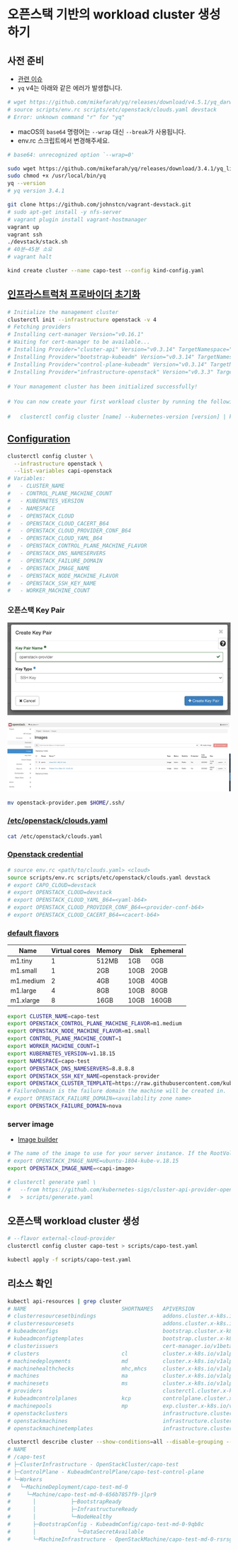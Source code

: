 # 오픈스택 기반의 workload cluster 생성하기

## 사전 준비

- [관련 이슈](https://github.com/kubernetes-sigs/cluster-api-provider-openstack/issues/717)
- `yq` v4는 아래와 같은 에러가 발생합니다.

```bash
# wget https://github.com/mikefarah/yq/releases/download/v4.5.1/yq_darwin_amd64 -O /usr/local/bin/yq
# source scripts/env.rc scripts/etc/openstack/clouds.yaml devstack
# Error: unknown command "r" for "yq"
```

- macOS의 `base64` 명령어는 `--wrap` 대신 `--break`가 사용됩니다.
- env.rc 스크립트에서 변경해주세요.

```bash
# base64: unrecognized option `--wrap=0'
```

```bash
sudo wget https://github.com/mikefarah/yq/releases/download/3.4.1/yq_linux_amd64 -O /usr/local/bin/yq
sudo chmod +x /usr/local/bin/yq
yq --version
# yq version 3.4.1
```

```bash
git clone https://github.com/johnstcn/vagrant-devstack.git
# sudo apt-get install -y nfs-server
# vagrant plugin install vagrant-hostmanager
vagrant up
vagrant ssh
./devstack/stack.sh
# 40분~45분 소요
# vagrant halt
```

```bash
kind create cluster --name capo-test --config kind-config.yaml
```

## [인프라스트럭처 프로바이더 초기화](https://cluster-api.sigs.k8s.io/user/quick-start.html#initialization-for-common-providers)

```bash
# Initialize the management cluster
clusterctl init --infrastructure openstack -v 4
# Fetching providers
# Installing cert-manager Version="v0.16.1"
# Waiting for cert-manager to be available...
# Installing Provider="cluster-api" Version="v0.3.14" TargetNamespace="capi-system"
# Installing Provider="bootstrap-kubeadm" Version="v0.3.14" TargetNamespace="capi-kubeadm-bootstrap-system"
# Installing Provider="control-plane-kubeadm" Version="v0.3.14" TargetNamespace="capi-kubeadm-control-plane-system"
# Installing Provider="infrastructure-openstack" Version="v0.3.3" TargetNamespace="capo-system"

# Your management cluster has been initialized successfully!

# You can now create your first workload cluster by running the following:

#   clusterctl config cluster [name] --kubernetes-version [version] | kubectl apply -f -
```

## [Configuration](https://github.com/kubernetes-sigs/cluster-api-provider-openstack/blob/master/docs/configuration.md)

```bash
clusterctl config cluster \
  --infrastructure openstack \
  --list-variables capi-openstack
# Variables:
#   - CLUSTER_NAME
#   - CONTROL_PLANE_MACHINE_COUNT
#   - KUBERNETES_VERSION
#   - NAMESPACE
#   - OPENSTACK_CLOUD
#   - OPENSTACK_CLOUD_CACERT_B64
#   - OPENSTACK_CLOUD_PROVIDER_CONF_B64
#   - OPENSTACK_CLOUD_YAML_B64
#   - OPENSTACK_CONTROL_PLANE_MACHINE_FLAVOR
#   - OPENSTACK_DNS_NAMESERVERS
#   - OPENSTACK_FAILURE_DOMAIN
#   - OPENSTACK_IMAGE_NAME
#   - OPENSTACK_NODE_MACHINE_FLAVOR
#   - OPENSTACK_SSH_KEY_NAME
#   - WORKER_MACHINE_COUNT
```

### 오픈스택 Key Pair

![openstack-key-pair](images/openstack-key-pair.jpeg)

![openstack-image](images/openstack-image.jpeg)

```bash
mv openstack-provider.pem $HOME/.ssh/
```

### [/etc/openstack/clouds.yaml](https://docs.openstack.org/python-openstackclient/latest/configuration/index.html#clouds-yaml)

```bash
cat /etc/openstack/clouds.yaml
```

### [Openstack credential](https://github.com/kubernetes-sigs/cluster-api-provider-openstack/blob/master/docs/configuration.md#openstack-credential)

```bash
# source env.rc <path/to/clouds.yaml> <cloud>
source scripts/env.rc scripts/etc/openstack/clouds.yaml devstack
# export CAPO_CLOUD=devstack
# export OPENSTACK_CLOUD=devstack
# export OPENSTACK_CLOUD_YAML_B64=<yaml-b64>
# export OPENSTACK_CLOUD_PROVIDER_CONF_B64=<provider-conf-b64>
# export OPENSTACK_CLOUD_CACERT_B64=<cacert-b64>
```

### [default flavors](https://docs.openstack.org/operations-guide/ops-capacity-planning-scaling.html#table-default-flavors)

| Name      | Virtual cores | Memory | Disk | Ephemeral |
| --------- | ------------- | ------ | ---- | --------- |
| m1.tiny   | 1             | 512MB  | 1GB  | 0GB       |
| m1.small  | 1             | 2GB    | 10GB | 20GB      |
| m1.medium | 2             | 4GB    | 10GB | 40GB      |
| m1.large  | 4             | 8GB    | 10GB | 80GB      |
| m1.xlarge | 8             | 16GB   | 10GB | 160GB     |

```bash
export CLUSTER_NAME=capo-test
export OPENSTACK_CONTROL_PLANE_MACHINE_FLAVOR=m1.medium
export OPENSTACK_NODE_MACHINE_FLAVOR=m1.small
export CONTROL_PLANE_MACHINE_COUNT=1
export WORKER_MACHINE_COUNT=1
export KUBERNETES_VERSION=v1.18.15
export NAMESPACE=capo-test
export OPENSTACK_DNS_NAMESERVERS=8.8.8.8
export OPENSTACK_SSH_KEY_NAME=openstack-provider
export OPENSTACK_CLUSTER_TEMPLATE=https://raw.githubusercontent.com/kubernetes-sigs/cluster-api-provider-openstack/efcc9acb81c9d92e7cca17067344aa19eea7e42b/templates/cluster-template-without-lb.yaml
# FailureDomain is the failure domain the machine will be created in.
# export OPENSTACK_FAILURE_DOMAIN=<availability zone name>
export OPENSTACK_FAILURE_DOMAIN=nova
```

### server image

- [Image builder](https://image-builder.sigs.k8s.io/capi/providers/openstack.html)

```bash
# The name of the image to use for your server instance. If the RootVolume is specified, this will be ignored and use rootVolume directly.
# export OPENSTACK_IMAGE_NAME=ubuntu-1804-kube-v.18.15
export OPENSTACK_IMAGE_NAME=<capi-image>
```

```bash
# clusterctl generate yaml \
#   --from https://github.com/kubernetes-sigs/cluster-api-provider-openstack/blob/master/templates/cluster-template-without-lb.yaml \
#   > scripts/generate.yaml
```

## 오픈스택 workload cluster 생성

```bash
# --flavor external-cloud-provider
clusterctl config cluster capo-test > scripts/capo-test.yaml
```

```bash
kubectl apply -f scripts/capo-test.yaml
```

## 리소스 확인

```bash
kubectl api-resources | grep cluster
# NAME                              SHORTNAMES   APIVERSION                                 NAMESPACED   KIND
# clusterresourcesetbindings                     addons.cluster.x-k8s.io/v1alpha3           true         ClusterResourceSetBinding
# clusterresourcesets                            addons.cluster.x-k8s.io/v1alpha3           true         ClusterResourceSet
# kubeadmconfigs                                 bootstrap.cluster.x-k8s.io/v1alpha3        true         KubeadmConfig
# kubeadmconfigtemplates                         bootstrap.cluster.x-k8s.io/v1alpha3        true         KubeadmConfigTemplate
# clusterissuers                                 cert-manager.io/v1beta1                    false        ClusterIssuer
# clusters                          cl           cluster.x-k8s.io/v1alpha3                  true         Cluster
# machinedeployments                md           cluster.x-k8s.io/v1alpha3                  true         MachineDeployment
# machinehealthchecks               mhc,mhcs     cluster.x-k8s.io/v1alpha3                  true         MachineHealthCheck
# machines                          ma           cluster.x-k8s.io/v1alpha3                  true         Machine
# machinesets                       ms           cluster.x-k8s.io/v1alpha3                  true         MachineSet
# providers                                      clusterctl.cluster.x-k8s.io/v1alpha3       true         Provider
# kubeadmcontrolplanes              kcp          controlplane.cluster.x-k8s.io/v1alpha3     true         KubeadmControlPlane
# machinepools                      mp           exp.cluster.x-k8s.io/v1alpha3              true         MachinePool
# openstackclusters                              infrastructure.cluster.x-k8s.io/v1alpha3   true         OpenStackCluster
# openstackmachines                              infrastructure.cluster.x-k8s.io/v1alpha3   true         OpenStackMachine
# openstackmachinetemplates                      infrastructure.cluster.x-k8s.io/v1alpha3   true         OpenStackMachineTemplate
```

```bash
clusterctl describe cluster --show-conditions=all --disable-grouping --disable-no-echo capo-test
# NAME                                                                     READY  SEVERITY  REASON                           SINCE  MESSAGE         
# /capo-test                                                               False  Info      WaitingForControlPlane           3m54s                  
# ├─ClusterInfrastructure - OpenStackCluster/capo-test                                                                                            
# ├─ControlPlane - KubeadmControlPlane/capo-test-control-plane                                                                                    
# └─Workers                                                                                                                                       
#   └─MachineDeployment/capo-test-md-0                                                                                                            
#     └─Machine/capo-test-md-0-656b7857f9-jlpr9                          False  Info      WaitingForInfrastructure         3m54s  0 of 2 completed
#       │           ├─BootstrapReady                                    False  Info      WaitingForClusterInfrastructure  3m54s                  
#       │           ├─InfrastructureReady                               False  Info      WaitingForInfrastructure         3m54s                  
#       │           └─NodeHealthy                                       False  Info      WaitingForNodeRef                3m54s                  
#       ├─BootstrapConfig - KubeadmConfig/capo-test-md-0-9qb8c           False  Info      WaitingForClusterInfrastructure  3m54s                  
#       │             └─DataSecretAvailable                             False  Info      WaitingForClusterInfrastructure  3m54s                  
#       └─MachineInfrastructure - OpenStackMachine/capo-test-md-0-rsrsg
```
